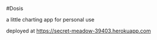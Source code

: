 #Dosis

a little charting app for personal use

deployed at https://secret-meadow-39403.herokuapp.com
